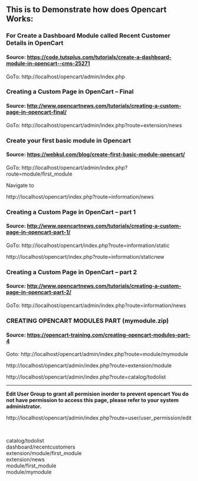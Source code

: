 ## This is to Demonstrate how does Opencart Works:


### For Create a Dashboard Module called Recent Customer Details in OpenCart
#### Source: https://code.tutsplus.com/tutorials/create-a-dashboard-module-in-opencart--cms-25271
GoTo: http://localhost/opencart/admin/index.php


### Creating a Custom Page in OpenCart – Final
#### Source: http://www.opencartnews.com/tutorials/creating-a-custom-page-in-opencart-final/
GoTo: http://localhost/opencart/admin/index.php?route=extension/news


### Create your first basic module in Opencart
#### Source: https://webkul.com/blog/create-first-basic-module-opencart/
GoTo: http://localhost/opencart/admin/index.php?route=module/first_module


Navigate to

http://localhost/opencart/index.php?route=information/news


### Creating a Custom Page in OpenCart – part 1
#### Source: http://www.opencartnews.com/tutorials/creating-a-custom-page-in-opencart-part-1/
GoTo: http://localhost/opencart/index.php?route=information/static

http://localhost/opencart/index.php?route=information/staticnew

### Creating a Custom Page in OpenCart – part 2
#### Source: http://www.opencartnews.com/tutorials/creating-a-custom-page-in-opencart-part-2/
GoTo: http://localhost/opencart/admin/index.php?route=information/news

### CREATING OPENCART MODULES PART (mymodule.zip)
#### Source: https://opencart-training.com/creating-opencart-modules-part-4
Goto: http://localhost/opencart/admin/index.php?route=module/mymodule

http://localhost/opencart/admin/index.php?route=extension/module

http://localhost/opencart/admin/index.php?route=catalog/todolist


<hr/>
<b><p>Edit User Group to grant all permision inorder to prevent opencart You do 
not have permission to access this page, please refer to your system 
administrator.</b></p>

http://localhost/opencart/admin/index.php?route=user/user_permission/edit

<br/>

catalog/todolist <br/>
dashboard/recentcustomers <br/>
extension/module/first_module <br/>
extension/news <br/>
module/first_module <br/>
module/mymodule <br/>

